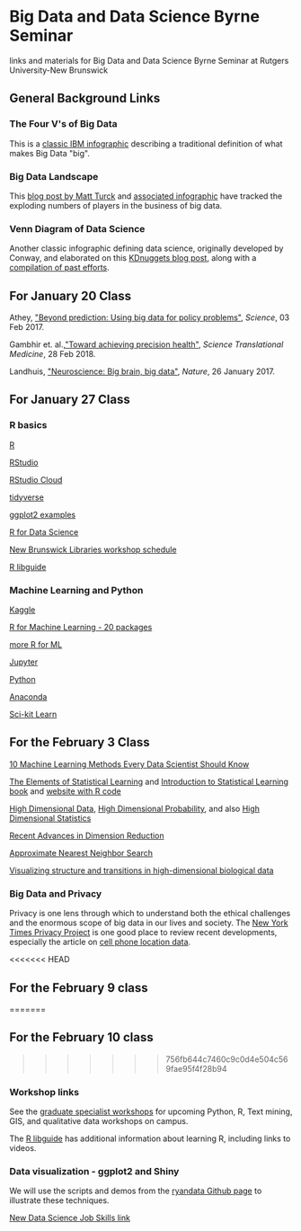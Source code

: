 # Big Data and Data Science Byrne Seminar
links and materials for Big Data and Data Science Byrne Seminar at Rutgers University-New Brunswick

## General Background Links 

### The Four V's of Big Data
This is a [classic IBM infographic](https://www.ibmbigdatahub.com/infographic/four-vs-big-data) describing a traditional definition of what makes Big Data "big".

### Big Data Landscape

This [blog post by Matt Turck](https://mattturck.com/data2019/) and [associated infographic](http://mattturck.com/wp-content/uploads/2019/07/2019_Matt_Turck_Big_Data_Landscape_Final_Fullsize.png) have tracked the exploding numbers of players in the business of big data.

### Venn Diagram of Data Science

Another classic infographic defining data science, originally developed by Conway, and elaborated on this [KDnuggets blog post](https://www.kdnuggets.com/2019/02/essential-data-science-venn-diagram.html), along with a [compilation of past efforts](https://www.kdnuggets.com/2016/10/battle-data-science-venn-diagrams.html).

## For January 20 Class

Athey, ["Beyond prediction: Using big data for policy problems"](http://science.sciencemag.org.proxy.libraries.rutgers.edu/content/355/6324/483), *Science*, 03 Feb 2017. 

Gambhir et. al.,["Toward achieving precision health"](https://stm-sciencemag-org.proxy.libraries.rutgers.edu/content/10/430/eaao3612), *Science Translational Medicine*, 28 Feb 2018.

Landhuis, ["Neuroscience: Big brain, big data"](http://www.nature.com.proxy.libraries.rutgers.edu/articles/541559a), *Nature*, 26 January 2017.

## For January 27 Class

### R basics

[R](https://r-project.org)

[RStudio](https://rstudio.com)

[RStudio Cloud](https://rstudio.cloud)

[tidyverse](https://tidyverse.org)

[ggplot2 examples](http://r-statistics.co/Top50-Ggplot2-Visualizations-MasterList-R-Code.html)

[R for Data Science](https://r4ds.had.co.nz)

[New Brunswick Libraries workshop schedule](https://libcal.rutgers.edu/nblworkshops)

[R libguide](https://libguides.rutgers.edu/data_R)

### Machine Learning and Python

[Kaggle](https://kaggle.com)

[R for Machine Learning - 20 packages](https://www.ubuntupit.com/best-r-machine-learning-packages/)

[more R for ML](https://www.geeksforgeeks.org/introduction-to-machine-learning-in-r/)

[Jupyter](https://jupyter.org)

[Python](https://python.org)

[Anaconda](https://anaconda.com)

[Sci-kit Learn](https://scikit-learn.org)

## For the February 3 Class

[10 Machine Learning Methods Every Data Scientist Should Know](https://towardsdatascience.com/10-machine-learning-methods-that-every-data-scientist-should-know-3cc96e0eeee9)

[The Elements of Statistical Learning](https://web.stanford.edu/~hastie/ElemStatLearn/) and [Introduction to Statistical Learning book](https://link-springer-com.proxy.libraries.rutgers.edu/book/10.1007/978-1-4614-7138-7) and [website with R code](https://www.statlearning.com)

[High Dimensional Data](https://www.statisticshowto.datasciencecentral.com/dimensionality/), [High Dimensional Probability](https://www.math.uci.edu/~rvershyn/papers/HDP-book/HDP-book.html), and also [High Dimensional Statistics](https://www.cambridge.org/core/books/highdimensional-statistics/8A91ECEEC38F46DAB53E9FF8757C7A4E)

[Recent Advances in Dimension Reduction](https://www.mdpi.com/2504-4990/1/1/20)

[Approximate Nearest Neighbor Search](https://arxiv.org/abs/1610.02455)

[Visualizing structure and transitions in high-dimensional biological data](https://www-nature-com.proxy.libraries.rutgers.edu/articles/s41587-019-0336-3)

### Big Data and Privacy

Privacy is one lens through which to understand both the ethical challenges and the enormous scope of big data in our lives and society.  The [New York Times Privacy Project](https://www.nytimes.com/series/new-york-times-privacy-project) is one good place to review recent developments, especially the article on [cell phone location data](https://www.nytimes.com/interactive/2019/12/19/opinion/location-tracking-cell-phone.html).

<<<<<<< HEAD
## For the February 9 class
=======
## For the February 10 class
>>>>>>> 756fb644c7460c9c0d4e504c569fae95f4f28b94

### Workshop links

See the [graduate specialist workshops](https://libcal.rutgers.edu/nblworkshops) for upcoming Python, R, Text mining, GIS, and qualitative data workshops on campus.

The [R libguide](https://libguides.rutgers.edu/data_R) has additional information about learning R, including links to videos.

### Data visualization - ggplot2 and Shiny

We will use the scripts and demos from the [ryandata Github page](https://github.com/ryandata/tidyverse_approach) to illustrate these techniques.

[New Data Science Job Skills link](https://www.thebalancecareers.com/list-of-data-scientist-skills-2062381)
